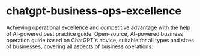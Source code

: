 # chatgpt-business-ops-excellence
Achieving operational excellence and competitive advantage with the help of AI-powered best practice guide. Open-source, AI-powered business operation guide based on ChatGPT's advice, suitable for all types and sizes of businesses, covering all aspects of business operations.
